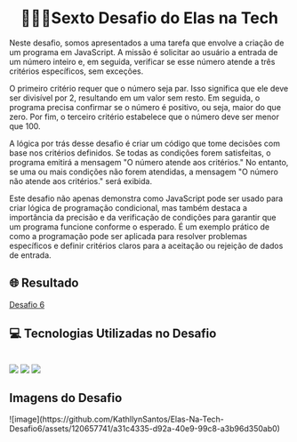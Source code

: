 <div align="center"> <h1> 👩🏾‍💻Sexto Desafio do Elas na Tech</h1> </div>

Neste desafio, somos apresentados a uma tarefa que envolve a criação de um programa em JavaScript. A missão é solicitar ao usuário a entrada de um número inteiro e, em seguida, verificar se esse número atende a três critérios específicos, sem exceções.

O primeiro critério requer que o número seja par. Isso significa que ele deve ser divisível por 2, resultando em um valor sem resto. Em seguida, o programa precisa confirmar se o número é positivo, ou seja, maior do que zero. Por fim, o terceiro critério estabelece que o número deve ser menor que 100.

A lógica por trás desse desafio é criar um código que tome decisões com base nos critérios definidos. Se todas as condições forem satisfeitas, o programa emitirá a mensagem "O número atende aos critérios." No entanto, se uma ou mais condições não forem atendidas, a mensagem "O número não atende aos critérios." será exibida.

Este desafio não apenas demonstra como JavaScript pode ser usado para criar lógica de programação condicional, mas também destaca a importância da precisão e da verificação de condições para garantir que um programa funcione conforme o esperado. É um exemplo prático de como a programação pode ser aplicada para resolver problemas específicos e definir critérios claros para a aceitação ou rejeição de dados de entrada.

<h2> 🌐 Resultado </h2> 
<a href="https://kathllynsantos.github.io/Elas-Na-Tech-Desafio6/" target="_blank"> Desafio 6</a>

<h2> 💻 Tecnologias Utilizadas no Desafio</h2>

<div stayle="display: inline_block"><br/>
<img src= "https://img.shields.io/badge/HTML5-E34F26?style=for-the-badge&logo=html5&logoColor=white"/>
<img src= "https://img.shields.io/badge/CSS3-1572B6?style=for-the-badge&logo=css3&logoColor=white"/>
<img src= "https://img.shields.io/badge/JavaScript-323330?style=for-the-badge&logo=javascript&logoColor=F7DF1E"/>
</div>
<h2> Imagens do Desafio </h2>
![image](https://github.com/KathllynSantos/Elas-Na-Tech-Desafio6/assets/120657741/a31c4335-d92a-40e9-99c8-a3b96d350ab0)

